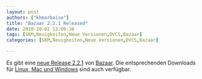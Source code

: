 ```yaml
---
layout: post
authors: ["khmarbaise"]
title: "Bazaar 2.2.1 Released"
date: 2010-10-02 13:09:38
tags: [SKM,Neuigkeiten,Neue Versionen,DVCS,Bazaar]
categories: [SKM,Neuigkeiten,Neue Versionen,DVCS,Bazaar]

---
```

Es gibt eine [neue Release 2.2.1](https://launchpad.net/bzr/+announcement/6837) von 
[Bazaar](http://bazaar-vcs.org). Die entsprechenden Downloads für 
[Linux, Mac und Windows](https://launchpad.net/bzr/2.2/2.2.1/) 
sind auch verfügbar.
